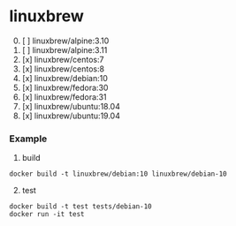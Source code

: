# linuxbrew
0. [ ] linuxbrew/alpine:3.10
1. [ ] linuxbrew/alpine:3.11
2. [x] linuxbrew/centos:7
3. [x] linuxbrew/centos:8
4. [x] linuxbrew/debian:10
5. [x] linuxbrew/fedora:30
6. [x] linuxbrew/fedora:31
7. [x] linuxbrew/ubuntu:18.04
8. [x] linuxbrew/ubuntu:19.04

### Example
1. build
```
docker build -t linuxbrew/debian:10 linuxbrew/debian-10
```

2. test
```
docker build -t test tests/debian-10
docker run -it test
```